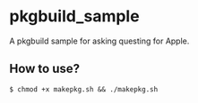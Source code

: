 # pkgbuild_sample
A pkgbuild sample for asking questing for Apple.

## How to use?
```
$ chmod +x makepkg.sh && ./makepkg.sh
```
